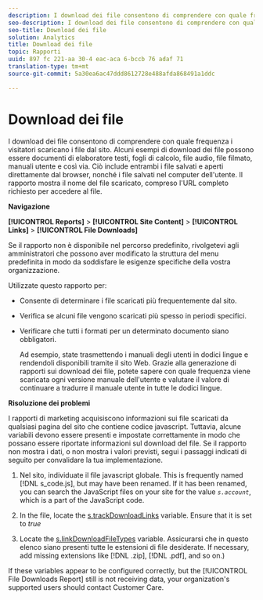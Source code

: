 ```yaml
---
description: I download dei file consentono di comprendere con quale frequenza i visitatori scaricano i file dal sito. Alcuni esempi di download dei file possono essere documenti di elaboratore testi, fogli di calcolo, file audio, file filmato, manuali utente e così via. Ciò include entrambi i file salvati e aperti direttamente dal browser, nonché i file salvati nel computer dell'utente. Il rapporto mostra il nome del file scaricato, compreso l'URL completo richiesto per accedere al file.
seo-description: I download dei file consentono di comprendere con quale frequenza i visitatori scaricano i file dal sito. Alcuni esempi di download dei file possono essere documenti di elaboratore testi, fogli di calcolo, file audio, file filmato, manuali utente e così via. Ciò include entrambi i file salvati e aperti direttamente dal browser, nonché i file salvati nel computer dell'utente. Il rapporto mostra il nome del file scaricato, compreso l'URL completo richiesto per accedere al file.
seo-title: Download dei file
solution: Analytics
title: Download dei file
topic: Rapporti
uuid: 897 fc 221-aa 30-4 eac-aca 6-bccb 76 adaf 71
translation-type: tm+mt
source-git-commit: 5a30ea6ac47ddd8612728e488afda868491a1ddc

---
```



# Download dei file

I download dei file consentono di comprendere con quale frequenza i visitatori scaricano i file dal sito. Alcuni esempi di download dei file possono essere documenti di elaboratore testi, fogli di calcolo, file audio, file filmato, manuali utente e così via. Ciò include entrambi i file salvati e aperti direttamente dal browser, nonché i file salvati nel computer dell'utente. Il rapporto mostra il nome del file scaricato, compreso l'URL completo richiesto per accedere al file.

**Navigazione**

**[!UICONTROL Reports]** &gt; **[!UICONTROL Site Content]** &gt; **[!UICONTROL Links]** &gt; **[!UICONTROL File Downloads]**

Se il rapporto non è disponibile nel percorso predefinito, rivolgetevi agli amministratori che possono aver modificato la struttura del menu predefinita in modo da soddisfare le esigenze specifiche della vostra organizzazione.

Utilizzate questo rapporto per:

* Consente di determinare i file scaricati più frequentemente dal sito.
* Verifica se alcuni file vengono scaricati più spesso in periodi specifici.
* Verificare che tutti i formati per un determinato documento siano obbligatori.

   Ad esempio, state trasmettendo i manuali degli utenti in dodici lingue e rendendoli disponibili tramite il sito Web. Grazie alla generazione di rapporti sui download dei file, potete sapere con quale frequenza viene scaricata ogni versione manuale dell'utente e valutare il valore di continuare a tradurre il manuale utente in tutte le dodici lingue.

**Risoluzione dei problemi**

I rapporti di marketing acquisiscono informazioni sui file scaricati da qualsiasi pagina del sito che contiene codice javascript. Tuttavia, alcune variabili devono essere presenti e impostate correttamente in modo che possano essere riportate informazioni sul download del file. Se il rapporto non mostra i dati, o non mostra i valori previsti, segui i passaggi indicati di seguito per convalidare la tua implementazione.

1. Nel sito, individuate il file javascript globale. This is frequently named [!DNL s_code.js], but may have been renamed. If it has been renamed, you can search the JavaScript files on your site for the value *`s.account`*, which is a part of the JavaScript code.

1. In the file, locate the [s.trackDownloadLinks](https://marketing.adobe.com/resources/help/en_US/sc/implement/index.html?f=c_trackdownllinks) variable. Ensure that it is set to *true*

1. Locate the [s.linkDownloadFileTypes](https://marketing.adobe.com/resources/help/en_US/sc/implement/index.html?f=c_linkdownfiletypes) variable. Assicurarsi che in questo elenco siano presenti tutte le estensioni di file desiderate. If necessary, add missing extensions like [!DNL .zip], [!DNL .pdf], and so on.)

If these variables appear to be configured correctly, but the [!UICONTROL File Downloads Report] still is not receiving data, your organization's supported users should contact Customer Care.
